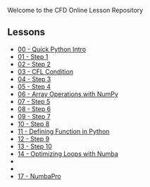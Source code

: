 Welcome to the CFD Online Lesson Repository

Lessons
-------

* [00 - Quick Python Intro](http://nbviewer.ipython.org/urls/bitbucket.org/cfdpython/cfd-python-class/raw/master/lessons/00%20-%20Quick%20Python%20Intro.ipynb)
* [01 - Step 1](http://nbviewer.ipython.org/urls/bitbucket.org/cfdpython/cfd-python-class/raw/master/lessons/01%2520-%2520Step%25201.ipynb)
* [02 - Step 2](http://nbviewer.ipython.org/urls/bitbucket.org/cfdpython/cfd-python-class/raw/master/lessons/02%2520-%2520Step%25202.ipynb)
* [03 - CFL Condition](http://nbviewer.ipython.org/urls/bitbucket.org/cfdpython/cfd-python-class/raw/master/lessons/03%2520-%2520CFL%2520Condition.ipynb)
* [04 - Step 3](http://nbviewer.ipython.org/urls/bitbucket.org/cfdpython/cfd-python-class/raw/master/lessons/04%2520-%2520Step%25203.ipynb)
* [05 - Step 4](http://nbviewer.ipython.org/urls/bitbucket.org/cfdpython/cfd-python-class/raw/master/lessons/05%2520-%2520Step%25204.ipynb)
* [06 - Array Operations with NumPy](http://nbviewer.ipython.org/urls/bitbucket.org/cfdpython/cfd-python-class/raw/master/lessons/06%2520-%2520Array%2520Operations%2520with%2520NumPy.ipynb)
* [07 - Step 5](http://nbviewer.ipython.org/urls/bitbucket.org/cfdpython/cfd-python-class/raw/master/lessons/07%2520-%2520Step%25205.ipynb)
* [08 - Step 6](http://nbviewer.ipython.org/urls/bitbucket.org/cfdpython/cfd-python-class/raw/master/lessons/08%2520-%2520Step%25206.ipynb)
* [09 - Step 7](http://nbviewer.ipython.org/urls/bitbucket.org/cfdpython/cfd-python-class/raw/master/lessons/09%2520-%2520Step%25207.ipynb)
* [10 - Step 8](http://nbviewer.ipython.org/urls/bitbucket.org/cfdpython/cfd-python-class/raw/master/lessons/10%2520-%2520Step%25208.ipynb)
* [11 - Defining Function in Python](http://nbviewer.ipython.org/urls/bitbucket.org/cfdpython/cfd-python-class/raw/master/lessons/11%2520-%2520Defining%2520Function%2520in%2520Python.ipynb)
* [12 - Step 9](http://nbviewer.ipython.org/urls/bitbucket.org/cfdpython/cfd-python-class/raw/master/lessons/12%2520-%2520Step%25209.ipynb)
* [13 - Step 10](http://nbviewer.ipython.org/urls/bitbucket.org/cfdpython/cfd-python-class/raw/master/lessons/13%2520-%2520Step%252010.ipynb)
* [14 - Optimizing Loops with Numba](http://nbviewer.ipython.org/urls/bitbucket.org/cfdpython/cfd-python-class/raw/master/lessons/14%2520-%2520Optimizing%2520Loops%2520with%2520Numba.ipynb)
* [](http://nbviewer.ipython.org/urls/bitbucket.org/cfdpython/cfd-python-class/raw/master/lessons/15%2520-%2520Step%252011.ipynb)
* [](http://nbviewer.ipython.org/urls/bitbucket.org/cfdpython/cfd-python-class/raw/master/lessons/16%2520-%2520Step%252012.ipynb)
* [17 - NumbaPro](http://nbviewer.ipython.org/urls/bitbucket.org/cfdpython/cfd-python-class/raw/master/lessons/17%2520-%2520NumbaPro.ipynb)
